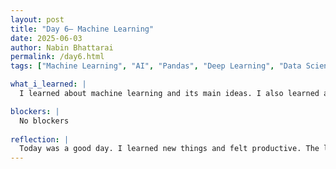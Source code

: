 ```yaml
---
layout: post
title: "Day 6– Machine Learning"
date: 2025-06-03
author: Nabin Bhattarai
permalink: /day6.html
tags: ["Machine Learning", "AI", "Pandas", "Deep Learning", "Data Science"]

what_i_learned: |
  I learned about machine learning and its main ideas. I also learned about deep learning and data science. I now understand how machine learning is different from regular programming. I learned about the basic idea behind how machines learn. We talked more about supervised, unsupervised, and reinforcement learning. I also learned about classification and regression models. Finally, I learned how to use the Python library called Pandas. The discussion session on what to do if AI do not want to shut down in the future helped me develop my creative thinking by encouraging me to explore complex, futuristic scenarios that don’t have clear-cut answers.

blockers: |
  No blockers
  
reflection: |
  Today was a good day. I learned new things and felt productive. The lessons about machine learning were interesting and helped me understand the topic better. I enjoyed going over the different types of learning and using Python tools like Pandas. The discussion question really challenged me to think outside the box. It made me realize how crucial it is to think critically and innovatively when dealing with emerging technologies.
---
```

